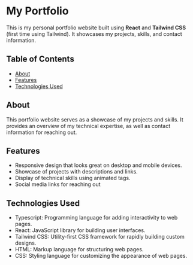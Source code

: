 # My Portfolio

This is my personal portfolio website built using **React** and **Tailwind CSS** (first time using Tailwind). It showcases my projects, skills, and contact information.

## Table of Contents

- [About](#about)
- [Features](#features)
- [Technologies Used](#technologies-used)

## About

This portfolio website serves as a showcase of my projects and skills. It provides an overview of my technical expertise, as well as contact information for reaching out.

## Features

- Responsive design that looks great on desktop and mobile devices.
- Showcase of projects with descriptions and links.
- Display of technical skills using animated tags.
- Social media links for reaching out

## Technologies Used

- Typescript: Programming language for adding interactivity to web pages.
- React: JavaScript library for building user interfaces.
- Tailwind CSS: Utility-first CSS framework for rapidly building custom designs.
- HTML: Markup language for structuring web pages.
- CSS: Styling language for customizing the appearance of web pages.
